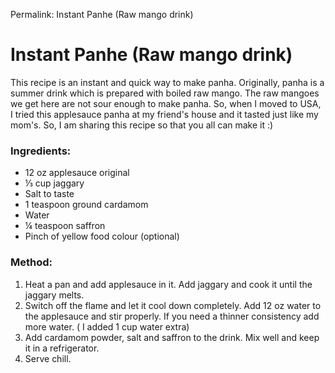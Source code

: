 Permalink: Instant Panhe (Raw mango drink)

# Instant Panhe (Raw mango drink)

This recipe is an instant and quick way to make panha. Originally, panha is a summer drink which is prepared with boiled raw mango. 
The raw mangoes we get here are not sour enough to make panha. So, when I moved to USA, I tried this applesauce panha at my friend's house and it tasted just like my mom's. So, I am sharing this recipe so that you all can make it :) 

### Ingredients:
* 12 oz applesauce original
* ⅓ cup jaggary
* Salt to taste
* 1 teaspoon ground cardamom
* Water
* ¼ teaspoon saffron
* Pinch of yellow food colour (optional)  

### Method:
1. Heat a pan and add applesauce in it. Add jaggary and cook it until the jaggary melts. 
2. Switch off the flame and let it cool down completely. Add 12 oz water to the applesauce and stir properly. If you need a thinner consistency add more water. ( I added 1 cup water extra) 
3. Add cardamom powder, salt and saffron to the drink. Mix well and keep it in a refrigerator. 
4. Serve chill. 